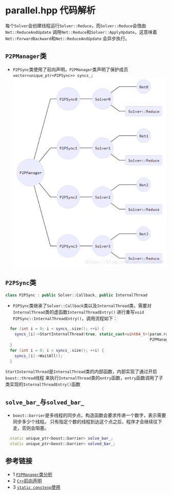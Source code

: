 # parallel.hpp 代码解析
每个`Solver`会创建线程运行`Solver::Reduce`，而`Solver::Reduce`会借由`Net::ReduceAndUpdate`
调用`Net::Reduce`和`Solver::ApplyUpdate`，这意味着`Net::ForwardBackward`和`Net::ReduceAndUpdate`
会异步执行。

## `P2PManager`类
* `P2PSync`类使用了前向声明，`P2PManager`类声明了保护成员`vector<unique_ptr<P2PSync>> syncs_;`
![](../../docs/tutorial/include/caffe/P2PManager架构.png)
  
## `P2PSync`类
```c++
class P2PSync : public Solver::Callback, public InternalThread
```
* `P2PSync`类继承了`Solver::Callback`类以及`InternalThread`类，需要对`InternalThread`类的虚函数`InternalThreadEntry()`
  进行重写`void P2PSync::InternalThreadEntry()`，调用流程如下：
```c++
  for (int i = 0; i < syncs_.size(); ++i) {
    syncs_[i]->StartInternalThread(true, static_cast<uint64_t>(param.random_seed() +
                                                               P2PManager::global_rank()));
  }
  for (int i = 0; i < syncs_.size(); ++i) {
    syncs_[i]->WaitAll();
  }
```
`StartInternalThread`是`InternalThread`类的内部函数，内部实现了通过开启`boost::thread`线程
来执行`InternalThread`类的`entry`函数，`entry`函数调用了子类实现的`InternalThreadEntry()`函数

## `solve_bar_`与`solved_bar_`
* `boost::barrier`是多线程的同步点，构造函数会要求传递一个数字，表示需要同步多少个线程。
  只有指定个数的线程到达这个点之后，程序才会继续往下走，否则会阻塞。
```c++
  static unique_ptr<boost::barrier> solve_bar_;
  static unique_ptr<boost::barrier> solved_bar_;
```


## 参考链接
* 1 [`P2PManager`类分析](https://blog.csdn.net/yiran103/article/details/81220278)
* 2 [`C++`前向声明](https://www.cnblogs.com/wkfvawl/p/10801725.html)
* 3 [`static constexp`使用](https://blog.csdn.net/mxyhktk/article/details/112016564)
